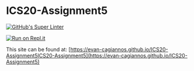 # ICS20-Assignment5
[![GitHub's Super Linter](https://github.com/evan-cagiannos/ICS20-Assignment5/workflows/GitHub's%20Super%20Linter/badge.svg)](https://github.com/evan-cagiannos/ICS20-Assignment5/actions)

[![Run on Repl.it](https://repl.it/badge/github/evan-cagiannos/ICS20-Assignment5)](https://repl.it/github/evan-cagiannos/ICS20-Assignment5)

This site can be found at: [https://evan-cagiannos.github.io/ICS20-Assignment5ICS20-Assignment5](https://evan-cagiannos.github.io/ICS20-Assignment5)
